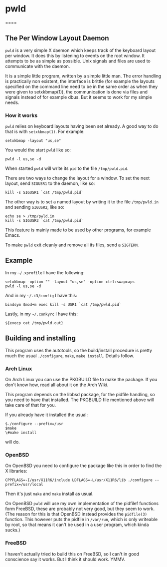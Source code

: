 # pwld
====

## The Per Window Layout Daemon

`pwld` is a very simple X daemon which keeps track of the
keyboard layout per window. It does this by listening to
events on the root window. It attempts to be as simple as
possible. Unix signals and files are used to
communicate with the daemon.

It is a simple little program, written by a simple little man.
The error handling is practically non existent, the interface is
brittle (for example the layouts specified on the command line
need to be in the same order as when they were given to setxkbmap(1)),
the communication is done via files and signals instead of
for example dbus.
But it seems to work for my simple needs.

### How it works

`pwld` relies on keyboard layouts having been set already.
A good way to do that is with `setxkbmap(1)`. For example:

```
setxkbmap -layout "us,se"
```

You would the start `pwld` like so:

```
pwld -l us,se -d
```

When started `pwld` will write its `pid` to the file
`/tmp/pwld.pid`. 

There are two ways to change the layout for a window. To
set the next layout, send `SIGUSR1` to the daemon, like so:

```
kill -s SIGUSR1 `cat /tmp/pwld.pid`
```

The other way is to set a named layout by writing it to
the file `/tmp/pwld.in` and sending `SIGUSR2`, like so:

```
echo se > /tmp/pwld.in
kill -s SIGUSR2 `cat /tmp/pwld.pid`
```

This feature is mainly made to be used by other programs,
for example Emacs.

To make `pwld` exit cleanly and remove all its files,
send a `SIGTERM`.

## Example

In my `~/.xprofile` I have the following:

```
setxkbmap -option "" -layout "us,se" -option ctrl:swapcaps
pwld -l us,se -d
```

And in my `~/.i3/config` I have this:

```
bindsym $mod+m exec kill -s USR1 `cat /tmp/pwld.pid`
```

Lastly, in my `~/.conkyrc` I have this:

```
${execp cat /tmp/pwld.out}
```
## Building and installing

This program uses the autotools, so the build/install procedure is pretty much
the usual `./configure`, `make`, `make install`. Details follow.

### Arch Linux

On Arch Linux you can use the PKGBUILD file to make the package. If you don't
know how, read all about it on the Arch Wiki.

This program depends on the libbsd package, for the pidfile handling, so you
need to have that installed. The PKGBUILD file mentioned above will take care of
that for you.

If you already have it installed the usual:

```
$./configure --prefix=/usr
$make
\#make install
```

will do.

### OpenBSD

On OpenBSD you need to configure the package like this in order to find the X
libraries:

```
CPPFLAGS=-I/usr/X11R6/include LDFLAGS=-L/usr/X11R6/lib ./configure --prefix=/usr/local
```

Then it's just `make` and `make` install as usual.

On OpenBSD `pwld` will use my own implementation of the pidfilef functions form
FreeBSD, these are probably not very good, but they seem to work. (The reason
for this is that OpenBSD instead provides the `pidfile(3)` function. This
however puts the pidfile in `/var/run`, which is only writeable by root, so that
means it can't be used in a user program, which kinda sucks.)

### FreeBSD

I haven't actually tried to build this on FreeBSD, so I can't in good conscience
say it works. But I think it should work. YMMV.
